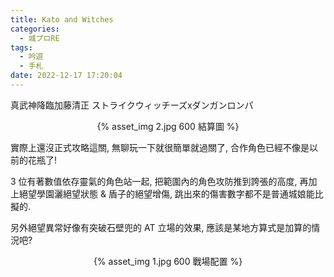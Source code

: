 ```yaml
---
title: Kato and Witches
categories:
  - 城プロRE
tags:
  - 吟遊
  - 手札
date: 2022-12-17 17:20:04
---
```

真武神降臨加藤清正 ストライクウィッチーズxダンガンロンパ
<center>{% asset_img 2.jpg 600 結算圖 %}</center>

實際上還沒正式攻略這關, 無聊玩一下就很簡單就過關了, 合作角色已經不像是以前的花瓶了!

3 位有著數值依存靈氣的角色站一起, 把範圍內的角色攻防推到誇張的高度, 再加上絕望學園灑絕望狀態 & 盾子的絕望增傷, 跳出來的傷害數字都不是普通城娘能比擬的.

另外絕望異常好像有突破石壁兜的 AT 立場的效果, 應該是某地方算式是加算的情況吧?

<center>{% asset_img 1.jpg 600 戰場配置 %}</center>
